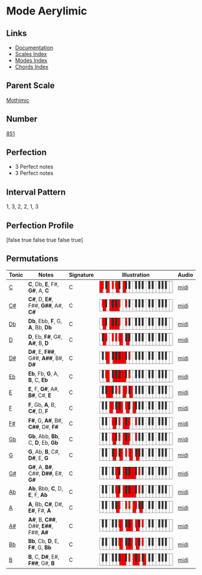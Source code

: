 # Mode Aerylimic

## Links

- [Documentation](index.md)
- [Scales Index](Scales.md)
- [Modes Index](Modes.md)
- [Chords Index](Chords.md)

## Parent Scale

[Mothimic](ScaleMothimic.md)

## Number

[851](https://ianring.com/musictheory/scales/851)

## Perfection

- 3 Perfect notes
- 3 Perfect notes

## Interval Pattern

1, 3, 2, 2, 1, 3

## Perfection Profile

[false true false true false true]

## Permutations

| Tonic | Notes | Signature | Illustration | Audio |
|-------|-------|-----------|--------------|-------|
| [C](ModeCNaturalAerylimic.md) | **C**, Db, **E**, F#, **G#**, A, **C** | C | ![CNaturalAerylimic](ModeCNaturalAerylimic.png) | [midi](https://github.com/edipermadi/music/blob/main/docs/ModeCNaturalAerylimic.mid?raw=true) |
| [C#](ModeCSharpAerylimic.md) | **C#**, D, **E#**, F##, **G##**, A#, **C#** | C | ![CSharpAerylimic](ModeCSharpAerylimic.png) | [midi](https://github.com/edipermadi/music/blob/main/docs/ModeCSharpAerylimic.mid?raw=true) |
| [Db](ModeDFlatAerylimic.md) | **Db**, Ebb, **F**, G, **A**, Bb, **Db** | C | ![DFlatAerylimic](ModeDFlatAerylimic.png) | [midi](https://github.com/edipermadi/music/blob/main/docs/ModeDFlatAerylimic.mid?raw=true) |
| [D](ModeDNaturalAerylimic.md) | **D**, Eb, **F#**, G#, **A#**, B, **D** | C | ![DNaturalAerylimic](ModeDNaturalAerylimic.png) | [midi](https://github.com/edipermadi/music/blob/main/docs/ModeDNaturalAerylimic.mid?raw=true) |
| [D#](ModeDSharpAerylimic.md) | **D#**, E, **F##**, G##, **A##**, B#, **D#** | C | ![DSharpAerylimic](ModeDSharpAerylimic.png) | [midi](https://github.com/edipermadi/music/blob/main/docs/ModeDSharpAerylimic.mid?raw=true) |
| [Eb](ModeEFlatAerylimic.md) | **Eb**, Fb, **G**, A, **B**, C, **Eb** | C | ![EFlatAerylimic](ModeEFlatAerylimic.png) | [midi](https://github.com/edipermadi/music/blob/main/docs/ModeEFlatAerylimic.mid?raw=true) |
| [E](ModeENaturalAerylimic.md) | **E**, F, **G#**, A#, **B#**, C#, **E** | C | ![ENaturalAerylimic](ModeENaturalAerylimic.png) | [midi](https://github.com/edipermadi/music/blob/main/docs/ModeENaturalAerylimic.mid?raw=true) |
| [F](ModeFNaturalAerylimic.md) | **F**, Gb, **A**, B, **C#**, D, **F** | C | ![FNaturalAerylimic](ModeFNaturalAerylimic.png) | [midi](https://github.com/edipermadi/music/blob/main/docs/ModeFNaturalAerylimic.mid?raw=true) |
| [F#](ModeFSharpAerylimic.md) | **F#**, G, **A#**, B#, **C##**, D#, **F#** | C | ![FSharpAerylimic](ModeFSharpAerylimic.png) | [midi](https://github.com/edipermadi/music/blob/main/docs/ModeFSharpAerylimic.mid?raw=true) |
| [Gb](ModeGFlatAerylimic.md) | **Gb**, Abb, **Bb**, C, **D**, Eb, **Gb** | C | ![GFlatAerylimic](ModeGFlatAerylimic.png) | [midi](https://github.com/edipermadi/music/blob/main/docs/ModeGFlatAerylimic.mid?raw=true) |
| [G](ModeGNaturalAerylimic.md) | **G**, Ab, **B**, C#, **D#**, E, **G** | C | ![GNaturalAerylimic](ModeGNaturalAerylimic.png) | [midi](https://github.com/edipermadi/music/blob/main/docs/ModeGNaturalAerylimic.mid?raw=true) |
| [G#](ModeGSharpAerylimic.md) | **G#**, A, **B#**, C##, **D##**, E#, **G#** | C | ![GSharpAerylimic](ModeGSharpAerylimic.png) | [midi](https://github.com/edipermadi/music/blob/main/docs/ModeGSharpAerylimic.mid?raw=true) |
| [Ab](ModeAFlatAerylimic.md) | **Ab**, Bbb, **C**, D, **E**, F, **Ab** | C | ![AFlatAerylimic](ModeAFlatAerylimic.png) | [midi](https://github.com/edipermadi/music/blob/main/docs/ModeAFlatAerylimic.mid?raw=true) |
| [A](ModeANaturalAerylimic.md) | **A**, Bb, **C#**, D#, **E#**, F#, **A** | C | ![ANaturalAerylimic](ModeANaturalAerylimic.png) | [midi](https://github.com/edipermadi/music/blob/main/docs/ModeANaturalAerylimic.mid?raw=true) |
| [A#](ModeASharpAerylimic.md) | **A#**, B, **C##**, D##, **E##**, F##, **A#** | C | ![ASharpAerylimic](ModeASharpAerylimic.png) | [midi](https://github.com/edipermadi/music/blob/main/docs/ModeASharpAerylimic.mid?raw=true) |
| [Bb](ModeBFlatAerylimic.md) | **Bb**, Cb, **D**, E, **F#**, G, **Bb** | C | ![BFlatAerylimic](ModeBFlatAerylimic.png) | [midi](https://github.com/edipermadi/music/blob/main/docs/ModeBFlatAerylimic.mid?raw=true) |
| [B](ModeBNaturalAerylimic.md) | **B**, C, **D#**, E#, **F##**, G#, **B** | C | ![BNaturalAerylimic](ModeBNaturalAerylimic.png) | [midi](https://github.com/edipermadi/music/blob/main/docs/ModeBNaturalAerylimic.mid?raw=true) |
